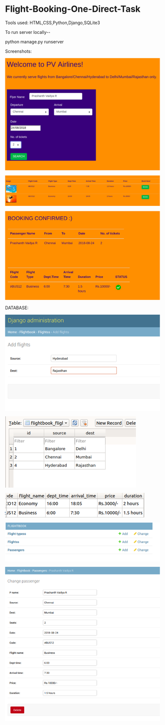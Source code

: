 # Flight-Booking-One-Direct-Task

Tools used:
HTML,CSS,Python,Django,SQLite3

To run server locally--

python manage.py runserver

Screenshots:

![alt text](https://github.com/thecodearrow/Flight-Booking-One-Direct-Task/blob/master/screenshots/1.png)

![alt text](https://github.com/thecodearrow/Flight-Booking-One-Direct-Task/blob/master/screenshots/5.png)

![alt text](https://github.com/thecodearrow/Flight-Booking-One-Direct-Task/blob/master/screenshots/6.png)

DATABASE:

![alt text](https://github.com/thecodearrow/Flight-Booking-One-Direct-Task/blob/master/screenshots/2.png)

![alt text](https://github.com/thecodearrow/Flight-Booking-One-Direct-Task/blob/master/screenshots/3.png)

![alt text](https://github.com/thecodearrow/Flight-Booking-One-Direct-Task/blob/master/screenshots/4.png)

![alt text](https://github.com/thecodearrow/Flight-Booking-One-Direct-Task/blob/master/screenshots/7.png)

![alt text](https://github.com/thecodearrow/Flight-Booking-One-Direct-Task/blob/master/screenshots/8.png)

